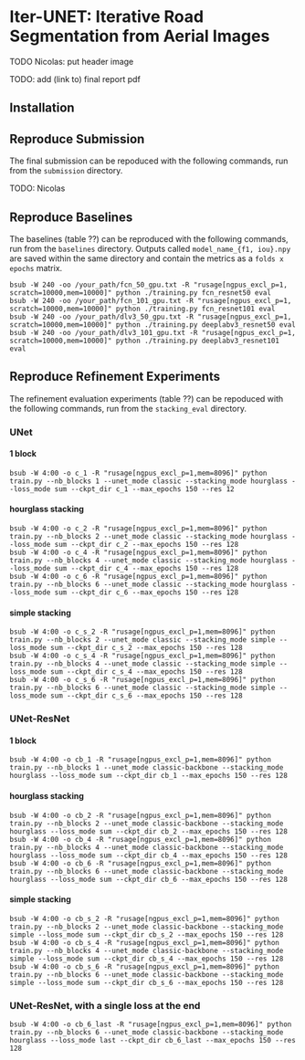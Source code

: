 
# Iter-UNET: Iterative Road Segmentation from Aerial Images

TODO Nicolas: put header image

TODO: add (link to) final report pdf

## Installation

## Reproduce Submission
The final submission can be repoduced with the following commands, run from the `submission` directory.

TODO: Nicolas

## Reproduce Baselines

The baselines (table ??) can be reproduced with the following commands, run from the `baselines` directory.
Outputs called `model_name_{f1, iou}.npy` are saved within the same directory and contain the metrics as a `folds x epochs` matrix.

```
bsub -W 240 -oo /your_path/fcn_50_gpu.txt -R "rusage[ngpus_excl_p=1, scratch=10000,mem=10000]" python ./training.py fcn_resnet50 eval 
bsub -W 240 -oo /your_path/fcn_101_gpu.txt -R "rusage[ngpus_excl_p=1, scratch=10000,mem=10000]" python ./training.py fcn_resnet101 eval  
bsub -W 240 -oo /your_path/dlv3_50_gpu.txt -R "rusage[ngpus_excl_p=1, scratch=10000,mem=10000]" python ./training.py deeplabv3_resnet50 eval 
bsub -W 240 -oo /your_path/dlv3_101_gpu.txt -R "rusage[ngpus_excl_p=1, scratch=10000,mem=10000]" python ./training.py deeplabv3_resnet101 eval 
```

## Reproduce Refinement Experiments

The refinement evaluation experiments (table ??) can be repoduced with the following commands, run from the `stacking_eval` directory.

### UNet
#### 1 block
```
bsub -W 4:00 -o c_1 -R "rusage[ngpus_excl_p=1,mem=8096]" python train.py --nb_blocks 1 --unet_mode classic --stacking_mode hourglass --loss_mode sum --ckpt_dir c_1 --max_epochs 150 --res 12
```

#### hourglass stacking
```
bsub -W 4:00 -o c_2 -R "rusage[ngpus_excl_p=1,mem=8096]" python train.py --nb_blocks 2 --unet_mode classic --stacking_mode hourglass --loss_mode sum --ckpt_dir c_2 --max_epochs 150 --res 128
bsub -W 4:00 -o c_4 -R "rusage[ngpus_excl_p=1,mem=8096]" python train.py --nb_blocks 4 --unet_mode classic --stacking_mode hourglass --loss_mode sum --ckpt_dir c_4 --max_epochs 150 --res 128
bsub -W 4:00 -o c_6 -R "rusage[ngpus_excl_p=1,mem=8096]" python train.py --nb_blocks 6 --unet_mode classic --stacking_mode hourglass --loss_mode sum --ckpt_dir c_6 --max_epochs 150 --res 128
```

#### simple stacking
```
bsub -W 4:00 -o c_s_2 -R "rusage[ngpus_excl_p=1,mem=8096]" python train.py --nb_blocks 2 --unet_mode classic --stacking_mode simple --loss_mode sum --ckpt_dir c_s_2 --max_epochs 150 --res 128
bsub -W 4:00 -o c_s_4 -R "rusage[ngpus_excl_p=1,mem=8096]" python train.py --nb_blocks 4 --unet_mode classic --stacking_mode simple --loss_mode sum --ckpt_dir c_s_4 --max_epochs 150 --res 128
bsub -W 4:00 -o c_s_6 -R "rusage[ngpus_excl_p=1,mem=8096]" python train.py --nb_blocks 6 --unet_mode classic --stacking_mode simple --loss_mode sum --ckpt_dir c_s_6 --max_epochs 150 --res 128
```

### UNet-ResNet

#### 1 block
```
bsub -W 4:00 -o cb_1 -R "rusage[ngpus_excl_p=1,mem=8096]" python train.py --nb_blocks 1 --unet_mode classic-backbone --stacking_mode hourglass --loss_mode sum --ckpt_dir cb_1 --max_epochs 150 --res 128
```

#### hourglass stacking
```
bsub -W 4:00 -o cb_2 -R "rusage[ngpus_excl_p=1,mem=8096]" python train.py --nb_blocks 2 --unet_mode classic-backbone --stacking_mode hourglass --loss_mode sum --ckpt_dir cb_2 --max_epochs 150 --res 128
bsub -W 4:00 -o cb_4 -R "rusage[ngpus_excl_p=1,mem=8096]" python train.py --nb_blocks 4 --unet_mode classic-backbone --stacking_mode hourglass --loss_mode sum --ckpt_dir cb_4 --max_epochs 150 --res 128
bsub -W 4:00 -o cb_6 -R "rusage[ngpus_excl_p=1,mem=8096]" python train.py --nb_blocks 6 --unet_mode classic-backbone --stacking_mode hourglass --loss_mode sum --ckpt_dir cb_6 --max_epochs 150 --res 128
```

#### simple stacking
```
bsub -W 4:00 -o cb_s_2 -R "rusage[ngpus_excl_p=1,mem=8096]" python train.py --nb_blocks 2 --unet_mode classic-backbone --stacking_mode simple --loss_mode sum --ckpt_dir cb_s_2 --max_epochs 150 --res 128
bsub -W 4:00 -o cb_s_4 -R "rusage[ngpus_excl_p=1,mem=8096]" python train.py --nb_blocks 4 --unet_mode classic-backbone --stacking_mode simple --loss_mode sum --ckpt_dir cb_s_4 --max_epochs 150 --res 128
bsub -W 4:00 -o cb_s_6 -R "rusage[ngpus_excl_p=1,mem=8096]" python train.py --nb_blocks 6 --unet_mode classic-backbone --stacking_mode simple --loss_mode sum --ckpt_dir cb_s_6 --max_epochs 150 --res 128
```

### UNet-ResNet, with a single loss at the end
```
bsub -W 4:00 -o cb_6_last -R "rusage[ngpus_excl_p=1,mem=8096]" python train.py --nb_blocks 6 --unet_mode classic-backbone --stacking_mode hourglass --loss_mode last --ckpt_dir cb_6_last --max_epochs 150 --res 128
```